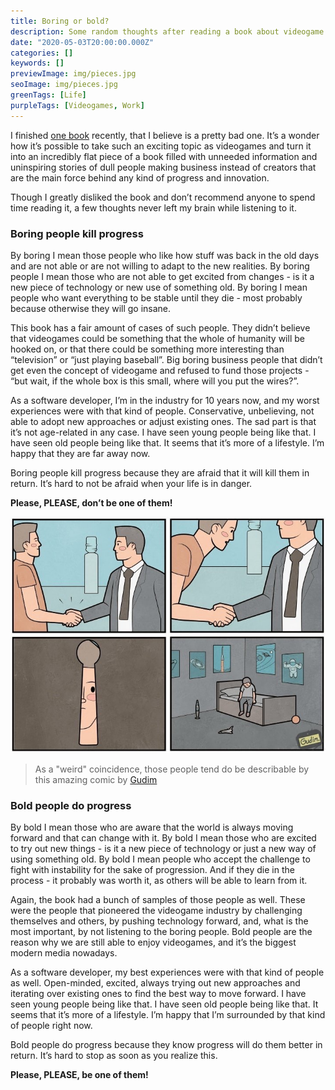 ```yaml
---
title: Boring or bold?
description: Some random thoughts after reading a book about videogame history
date: "2020-05-03T20:00:00.000Z"
categories: []
keywords: []
previewImage: img/pieces.jpg
seoImage: img/pieces.jpg
greenTags: [Life]
purpleTags: [Videogames, Work]
---
```


I finished [one book](https://www.goodreads.com/review/show/2696975529?book_show_action=false) recently, that I believe is a pretty bad one. It’s a wonder how it’s possible to take such an exciting topic as videogames and turn it into an incredibly flat piece of a book filled with unneeded information and uninspiring stories of dull people making business instead of creators that are the main force behind any kind of progress and innovation.

Though I greatly disliked the book and don’t recommend anyone to spend time reading it, a few thoughts never left my brain while listening to it.

### Boring people kill progress

By boring I mean those people who like how stuff was back in the old days and are not able or are not willing to adapt to the new realities. By boring people I mean those who are not able to get excited from changes - is it a new piece of technology or new use of something old. By boring I mean people who want everything to be stable until they die - most probably because otherwise they will go insane.

This book has a fair amount of cases of such people. They didn’t believe that videogames could be something that the whole of humanity will be hooked on, or that there could be something more interesting than “television” or “just playing baseball”. Big boring business people that didn’t get even the concept of videogame and refused to fund those projects - “but wait, if the whole box is this small, where will you put the wires?”.

As a software developer, I’m in the industry for 10 years now, and my worst experiences were with that kind of people. Conservative, unbelieving, not able to adopt new approaches or adjust existing ones. The sad part is that it’s not age-related in any case. I have seen young people being like that. I have seen old people being like that. It seems that it’s more of a lifestyle. I’m happy that they are far away now.

Boring people kill progress because they are afraid that it will kill them in return. It’s hard to not be afraid when your life is in danger.

**Please, PLEASE, don’t be one of them!**

![As a "weird" coincidence, those people are also easily describable by this amazing comic by Gudim](img/boring.jpg)

> As a "weird" coincidence, those people tend do be describable by this amazing comic by [Gudim](https://www.instagram.com/gudim_public/?hl=en)

### Bold people do progress

By bold I mean those who are aware that the world is always moving forward and that can change with it. By bold I mean those who are excited to try out new things - is it a new piece of technology or just a new way of using something old. By bold I mean people who accept the challenge to fight with instability for the sake of progression. And if they die in the process - it probably was worth it, as others will be able to learn from it.

Again, the book had a bunch of samples of those people as well. These were the people that pioneered the videogame industry by challenging themselves and others, by pushing technology forward, and, what is the most important, by not listening to the boring people. Bold people are the reason why we are still able to enjoy videogames, and it’s the biggest modern media nowadays.

As a software developer, my best experiences were with that kind of people as well. Open-minded, excited, always trying out new approaches and iterating over existing ones to find the best way to move forward. I have seen young people being like that. I have seen old people being like that. It seems that it’s more of a lifestyle. I’m happy that I’m surrounded by that kind of people right now.

Bold people do progress because they know progress will do them better in return. It’s hard to stop as soon as you realize this.

**Please, PLEASE, be one of them!**
